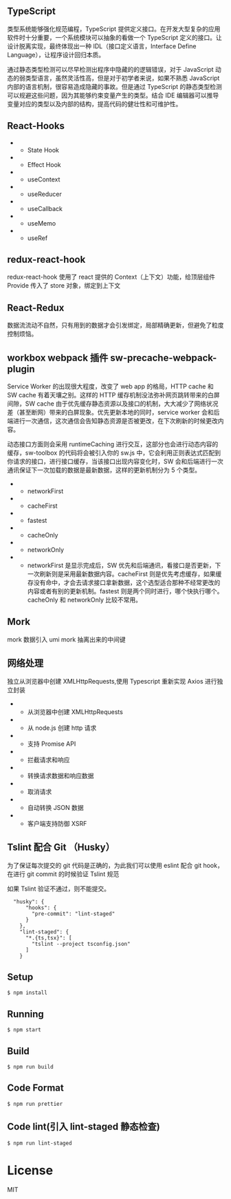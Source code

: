 ## TypeScript

类型系统能够强化规范编程，TypeScript 提供定义接口。在开发大型复杂的应用软件时十分重要，一个系统模块可以抽象的看做一个 TypeScript 定义的接口。让设计脱离实现，最终体现出一种 IDL（接口定义语言，Interface Define Language），让程序设计回归本质。

通过静态类型检测可以尽早检测出程序中隐藏的的逻辑错误，对于 JavaScript 动态的弱类型语言，虽然灵活性高，但是对于初学者来说，如果不熟悉 JavaScript 内部的语言机制，很容易造成隐藏的事故。但是通过 TypeScript 的静态类型检测可以规避这些问题，因为其能够约束变量产生的类型。结合 IDE 编辑器可以推导变量对应的类型以及内部的结构，提高代码的健壮性和可维护性。

## React-Hooks

- - State Hook
- - Effect Hook
- - useContext
- - useReducer
- - useCallback
- - useMemo
- - useRef

## redux-react-hook

redux-react-hook 使用了 react 提供的 Context（上下文）功能，给顶层组件 Provide 传入了 store 对象，绑定到上下文

## React-Redux

数据流流动不自然，只有用到的数据才会引发绑定，局部精确更新，但避免了粒度控制烦恼。

## workbox webpack 插件 sw-precache-webpack-plugin

Service Worker 的出现很大程度，改变了 web app 的格局，HTTP cache 和 SW cache 有着天壤之别。这样的 HTTP 缓存机制没法弥补网页跳转带来的白屏间隙，SW cache 由于优先缓存静态资源以及接口的机制，大大减少了网络状况差（甚至断网）带来的白屏现象。优先更新本地的同时，service worker 会和后端进行一次通信，这次通信会告知静态资源是否被更改，在下次刷新的时候更改内容。

动态接口方面则会采用 runtimeCaching 进行交互，这部分也会进行动态内容的缓存，sw-toolbox 的代码将会被引入你的 sw.js 中，它会利用正则表达式匹配到你请求的接口，进行接口缓存，当该接口出现内容变化时，SW 会和后端进行一次通讯保证下一次加载的数据是最新数据，这样的更新机制分为 5 个类型。

- - networkFirst
- - cacheFirst
- - fastest
- - cacheOnly
- - networkOnly
- - networkFirst 是显示完成后，SW 优先和后端通讯，看接口是否更新，下一次刷新则是采用最新数据内容。cacheFirst 则是优先考虑缓存，如果缓存没有命中，才会去请求接口拿新数据，这个选型适合那种不经常更改的内容或者有别的更新机制。fastest 则是两个同时进行，哪个快执行哪个。cacheOnly 和 networkOnly 比较不常用。

## Mork

mork 数据引入 umi mork 抽离出来的中间键

## 网络处理

独立从浏览器中创建 XMLHttpRequests,使用 Typescript 重新实现 Axios 进行独立封装

- - 从浏览器中创建 XMLHttpRequests
- - 从 node.js 创建 http 请求
- - 支持 Promise API
- - 拦截请求和响应
- - 转换请求数据和响应数据
- - 取消请求
- - 自动转换 JSON 数据
- - 客户端支持防御 XSRF

## Tslint 配合 Git （Husky）

为了保证每次提交的 git 代码是正确的，为此我们可以使用 eslint 配合 git hook， 在进行 git commit 的时候验证 Tslint 规范

如果 Tslint 验证不通过，则不能提交。

```
  "husky": {
      "hooks": {
        "pre-commit": "lint-staged"
      }
    },
    "lint-staged": {
      "*.{ts,tsx}": [
        "tslint --project tsconfig.json"
      ]
    }
```

## Setup

```
$ npm install
```

## Running

```
$ npm start
```

## Build

```
$ npm run build
```

## Code Format

```
$ npm run prettier
```

## Code lint(引入 lint-staged 静态检查)

```
$ npm run lint-staged
```

# License

MIT
